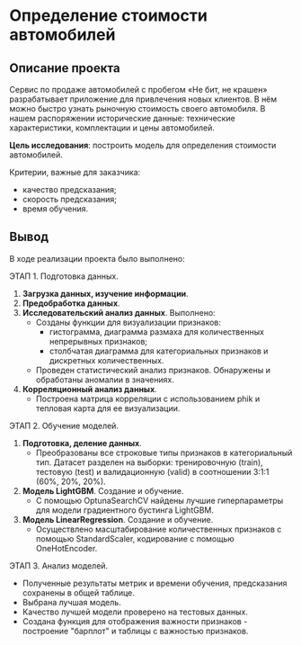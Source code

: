 # Определение стоимости автомобилей

## Описание проекта

Сервис по продаже автомобилей с пробегом «Не бит, не крашен» разрабатывает приложение для привлечения новых клиентов. В нём можно быстро узнать рыночную стоимость своего автомобиля. В нашем распоряжении исторические данные: технические характеристики, комплектации и цены автомобилей. 

**Цель исследования**: построить модель для определения стоимости автомобилей. 

Критерии, важные для заказчика:

- качество предсказания;
- скорость предсказания;
- время обучения.

## Вывод

В ходе реализации проекта было выполнено:

ЭТАП 1. Подготовка данных.
1. **Загрузка данных, изучение информации**.
2. **Предобработка данных**. 
3. **Исследовательский анализ данных**. Выполнено:
    - Созданы функции для визуализации признаков:
       - гистограмма, диаграмма размаха для количественных непрерывных признаков;
       - столбчатая диаграмма для категориальных признаков и дискретных количественных.
    - Проведен статистический анализ признаков. Обнаружены и обработаны аномалии в значениях.
4. **Корреляционный анализ данных**.
    - Построена матрица корреляции с использованием phik и тепловая карта для ее визуализации. 
   
ЭТАП 2. Обучение моделей.

1. **Подготовка, деление данных**.
    - Преобразованы все строковые типы признаков в категориальный тип. Датасет разделен на выборки:  тренировочную (train), тестовую (test) и валидационную (valid) в соотношении 3:1:1 (60%, 20%, 20%).
2. **Модель LightGBM**. Создание и обучение.
    - С помощью OptunaSearchCV найдены лучшие гиперпараметры для модели градиентного бустинга LightGBM.
3. **Модель LinearRegression**. Создание и обучение.
    - Осуществлено масштабирование количественных признаков с помощью StandardScaler, кодирование с помощью OneHotEncoder. 

ЭТАП 3. Анализ моделей. 
  - Полученные результаты метрик и времени обучения, предсказания сохранены в общей таблице.
  - Выбрана лучшая модель.
  - Качество лучшей модели проверено на тестовых данных.
  - Создана функция для отображения важности признаков - построение "барплот" и таблицы с важностью признаков.
